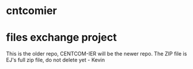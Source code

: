 # cntcomier
# files exchange project
This is the older repo, CENTCOM-IER will be the newer repo. The ZIP file is EJ's full zip file, do not delete yet - Kevin
